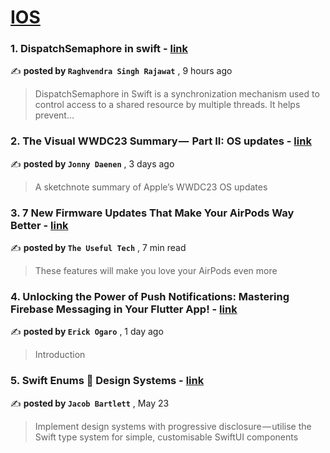 
<h1><a href=https://medium.com/tag/ios/recommended target="_blank" rel="noopener noreferrer">IOS</a></h1>
<h3>1. DispatchSemaphore in swift - <a href=https://medium.com/@rahulsinghrajawat?source=tag_recommended_feed---------0-84----------ios----------e0f80a55_8489_4943_8aa6_5ce2665e600d------- target="_blank" rel="noopener noreferrer">link</a></h3>

✍️ **posted by `Raghvendra Singh Rajawat`** <date> , 9 hours ago</date>

<blockquote>DispatchSemaphore in Swift is a synchronization mechanism used to control access to a shared resource by multiple threads. It helps prevent…</blockquote>

<h3>2. The Visual WWDC23 Summary —  Part II: OS updates - <a href=https://medium.com/@jonnydaenen?source=tag_recommended_feed---------1-107----------ios----------e0f80a55_8489_4943_8aa6_5ce2665e600d------- target="_blank" rel="noopener noreferrer">link</a></h3>

✍️ **posted by `Jonny Daenen`** <date> , 3 days ago</date>

<blockquote>A sketchnote summary of Apple’s WWDC23 OS updates</blockquote>

<h3>3. 7 New Firmware Updates That Make Your AirPods Way Better - <a href=https://medium.com/@theusefultech?source=tag_recommended_feed---------2-85----------ios----------e0f80a55_8489_4943_8aa6_5ce2665e600d------- target="_blank" rel="noopener noreferrer">link</a></h3>

✍️ **posted by `The Useful Tech`** <date> , 7 min read</date>

<blockquote>These features will make you love your AirPods even more</blockquote>

<h3>4. Unlocking the Power of Push Notifications: Mastering Firebase Messaging in Your Flutter App! - <a href=https://medium.com/@erickogaro1998?source=tag_recommended_feed---------3-84----------ios----------e0f80a55_8489_4943_8aa6_5ce2665e600d------- target="_blank" rel="noopener noreferrer">link</a></h3>

✍️ **posted by `Erick Ogaro`** <date> , 1 day ago</date>

<blockquote>Introduction</blockquote>

<h3>5. Swift Enums 🤝 Design Systems - <a href=https://medium.com/@jacobmartinbartlett?source=tag_recommended_feed---------4-107----------ios----------e0f80a55_8489_4943_8aa6_5ce2665e600d------- target="_blank" rel="noopener noreferrer">link</a></h3>

✍️ **posted by `Jacob Bartlett`** <date> , May 23</date>

<blockquote>Implement design systems with progressive disclosure — utilise the Swift type system for simple, customisable SwiftUI components</blockquote>

